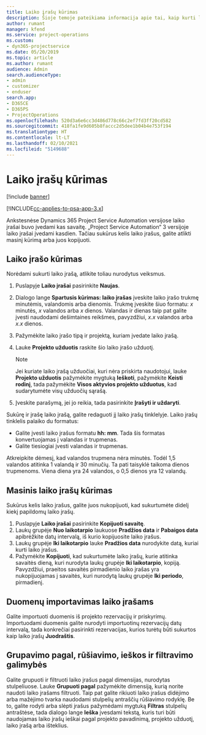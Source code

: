 ```yaml
---
title: Laiko įrašų kūrimas
description: Šioje temoje pateikiama informacija apie tai, kaip kurti laiko įrašus.
author: rumant
manager: kfend
ms.service: project-operations
ms.custom:
- dyn365-projectservice
ms.date: 05/20/2019
ms.topic: article
ms.author: rumant
audience: Admin
search.audienceType:
- admin
- customizer
- enduser
search.app:
- D365CE
- D365PS
- ProjectOperations
ms.openlocfilehash: 520d3a6e6cc3d486d778c66c2ef7fd3ff20cd582
ms.sourcegitcommit: 418fa1fe9d605b8faccc2d5dee1b04b4e753f194
ms.translationtype: HT
ms.contentlocale: lt-LT
ms.lasthandoff: 02/10/2021
ms.locfileid: "5149688"
---
```

# <a name="create-time-entries"></a>Laiko įrašų kūrimas

[!include [banner](../includes/psa-now-project-operations.md)]

[!INCLUDE[cc-applies-to-psa-app-3.x](../includes/cc-applies-to-psa-app-3x.md)]

Ankstesnėse Dynamics 365 Project Service Automation versijose laiko įrašai buvo įvedami kas savaitę. „Project Service Automation“ 3 versijoje laiko įrašai įvedami kasdien. Tačiau sukūrus kelis laiko įrašus, galite atlikti masinį kūrimą arba juos kopijuoti.

## <a name="create-a-time-entry"></a>Laiko įrašo kūrimas

Norėdami sukurti laiko įrašą, atlikite toliau nurodytus veiksmus.

1. Puslapyje **Laiko įrašai** pasirinkite **Naujas**.
2. Dialogo lange **Spartusis kūrimas: laiko įrašas** įveskite laiko įrašo trukmę minutėmis, valandomis arba dienomis. Trukmę įveskite šiuo formatu: *x* minutės, *x* valandos arba *x* dienos. Valandas ir dienas taip pat galite įvesti naudodami dešimtaines reikšmes, pavyzdžiui, *x.x* valandos arba *x.x* dienos.
3. Pažymėkite laiko įrašo tipą ir projektą, kuriam įvedate laiko įrašą.
4. Lauke **Projekto užduotis** raskite šio laiko įrašo užduotį.

    > [!NOTE]
    > Jei kuriate laiko įrašą užduočiai, kuri nėra priskirta naudotojui, lauke **Projekto užduotis** pažymėkite mygtuką **Ieškoti**, pažymėkite **Keisti rodinį**, tada pažymėkite **Visos aktyvios projekto užduotus**, kad sudarytumėte visų užduočių sąrašą.

5. Įveskite parašymą, jei jo reikia, tada pasirinkite **Įrašyti ir uždaryti**.

Sukūrę ir įrašę laiko įrašą, galite redaguoti jį laiko įrašų tinklelyje. Laiko įrašų tinklelis palaiko du formatus:

- Galite įvesti laiko įrašus formatu **hh: mm**. Tada šis formatas konvertuojamas į valandas ir trupmenas.
- Galite tiesiogiai įvesti valandas ir trupmenas.

Atkreipkite dėmesį, kad valandos trupmena nėra minutės. Todėl 1,5 valandos atitinka 1 valandą ir 30 minučių. Ta pati taisyklė taikoma dienos trupmenoms. Viena diena yra 24 valandos, o 0,5 dienos yra 12 valandų.

## <a name="bulk-create-time-entries"></a>Masinis laiko įrašų kūrimas

Sukūrus kelis laiko įrašus, galite juos nukopijuoti, kad sukurtumėte didelį kiekį papildomų laiko įrašų.

1. Puslapyje **Laiko įrašai** pasirinkite **Kopijuoti savaitę**.
2. Laukų grupėje **Nuo laikotarpio** laukuose **Pradžios data** ir **Pabaigos data** apibrėžkite datų intervalą, iš kurio kopijuosite laiko įrašus.
3. Laukų grupėje **Iki laikotarpio** lauke **Pradžios data** nurodykite datą, kuriai kurti laiko įrašus.
4. Pažymėkite **Kopijuoti**, kad sukurtumėte laiko įrašų, kurie atitinka savaitės dieną, kuri nurodyta laukų grupėje **Iki laikotarpio**, kopiją. Pavyzdžiui, praeitos savaitės pirmadienio laiko įrašas yra nukopijuojamas į savaitės, kuri nurodytą laukų grupėje **Iki periodo**, pirmadienį.

## <a name="import-data-for-time-entries"></a>Duomenų importavimas laiko įrašams

Galite importuoti duomenis iš projekto rezervacijų ir priskyrimų. Importuodami duomenis galite nurodyti importuotinų rezervacijų datų intervalą, tada konkrečiai pasirinkti rezervacijas, kurios turėtų būti sukurtos kaip laiko įrašų **Juodraštis**.

## <a name="group-by-sort-search-and-filter-capabilities"></a>Grupavimo pagal, rūšiavimo, ieškos ir filtravimo galimybės

Galite grupuoti ir filtruoti laiko įrašus pagal dimensijas, nurodytas stulpeliuose. Lauke **Grupuoti pagal** pažymėkite dimensiją, kurią norite naudoti laiko įrašams filtruoti. Taip pat galite rikiuoti laiko įrašus didėjimo arba mažėjimo tvarka naudodami stulpelių antraščių rūšiavimo rodyklę. Be to, galite rodyti arba slėpti įrašus pažymėdami mygtuką **Filtras** stulpelių antraštėse, tada dialogo lange **Ieška** įvesdami tekstą, kuris turi būti naudojamas laiko įrašų ieškai pagal projekto pavadinimą, projekto užduotį, laiko įrašą arba išteklius.
